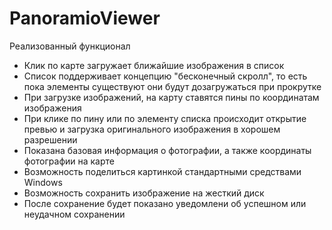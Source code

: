 # PanoramioViewer
Реализованный функционал
* Клик по карте загружает ближайшие изображения в список
* Список поддерживает концепцию "бесконечный скролл", то есть пока элементы существуют они будут дозагружаться при прокрутке
* При загрузке изображений, на карту ставятся пины по координатам изображения
* При клике по пину или по элементу списка происходит открытие превью и загрузка оригинального изображения в хорошем разрешении
* Показана базовая информация о фотографии, а также координаты фотографии на карте
* Возможность поделиться картинкой стандартными средствами Windows
* Возможность сохранить изображение на жесткий диск
* После сохранение будет показано уведомлени об успешном или неудачном сохранении
